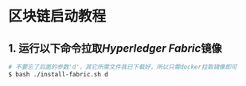 # 区块链启动教程



## 1.  运行以下命令拉取*Hyperledger Fabric*镜像

```bash
# 不要忘了后面的参数'd'，其它所需文件我已下载好，所以只需docker拉取镜像即可
$ bash ./install-fabric.sh d
```

